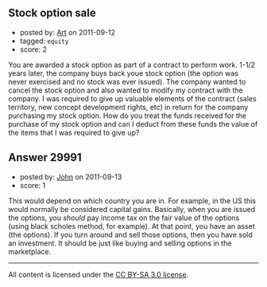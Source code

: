 ## Stock option sale

- posted by: [Art](https://stackexchange.com/users/-1/13281-art) on 2011-09-12
- tagged: `equity`
- score: 2

You are awarded a stock option as part of a contract to perform work.  1-1/2 years later, the company buys back youe stock option (the option was never exercised and no stock was ever issued).  The company wanted to cancel the stock option and also wanted to modify my contract with the company.  I was required to give up valuable elements of the contract (sales territory, new concept development rights, etc) in return for the company purchasing my stock option.  How do you treat the funds received for the purchase of my stock option and can I deduct from these funds the value of the items that I was required to give up?


## Answer 29991

- posted by: [John](https://stackexchange.com/users/-1/13157-john) on 2011-09-13
- score: 1

This would depend on which country you are in. For example, in the US this would normally be considered capital gains. Basically, when you are issued the options, you *should* pay income tax on the fair value of the options (using black scholes method, for example). At that point, you have an asset (the options). If you turn around and sell those options, then you have sold an investment. It should be just like buying and selling options in the marketplace.



---

All content is licensed under the [CC BY-SA 3.0 license](https://creativecommons.org/licenses/by-sa/3.0/).
